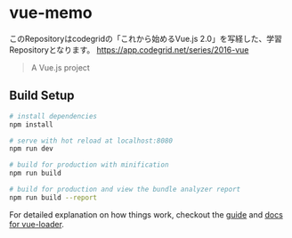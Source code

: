 # vue-memo

このRepositoryはcodegridの「これから始めるVue.js 2.0」を写経した、学習Repositoryとなります。
https://app.codegrid.net/series/2016-vue

> A Vue.js project

## Build Setup

``` bash
# install dependencies
npm install

# serve with hot reload at localhost:8080
npm run dev

# build for production with minification
npm run build

# build for production and view the bundle analyzer report
npm run build --report
```

For detailed explanation on how things work, checkout the [guide](http://vuejs-templates.github.io/webpack/) and [docs for vue-loader](http://vuejs.github.io/vue-loader).
